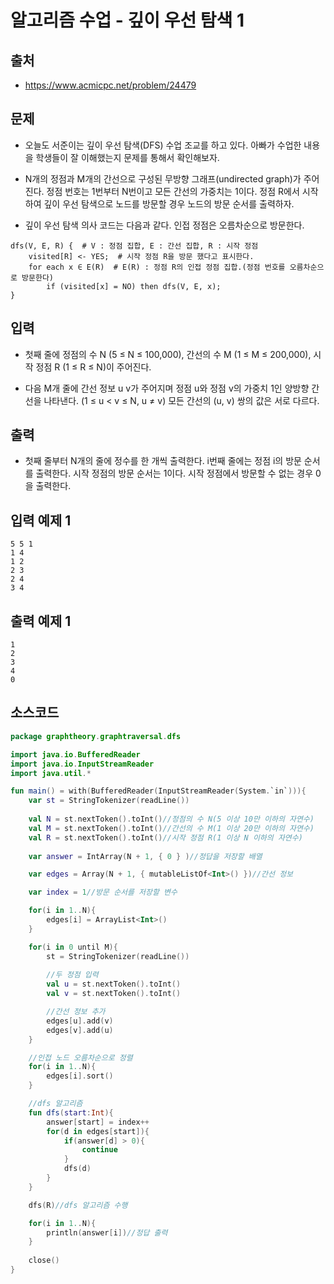 # 알고리즘 수업 - 깊이 우선 탐색 1

## 출처

* https://www.acmicpc.net/problem/24479

## 문제

* 오늘도 서준이는 깊이 우선 탐색(DFS) 수업 조교를 하고 있다. 아빠가 수업한 내용을 학생들이 잘 이해했는지 문제를 통해서 확인해보자.

* N개의 정점과 M개의 간선으로 구성된 무방향 그래프(undirected graph)가 주어진다. 정점 번호는 1번부터 N번이고 모든 간선의 가중치는 1이다. 정점 R에서 시작하여 깊이 우선 탐색으로 노드를 방문할 경우 노드의 방문 순서를 출력하자.

* 깊이 우선 탐색 의사 코드는 다음과 같다. 인접 정점은 오름차순으로 방문한다.

```
dfs(V, E, R) {  # V : 정점 집합, E : 간선 집합, R : 시작 정점
    visited[R] <- YES;  # 시작 정점 R을 방문 했다고 표시한다.
    for each x ∈ E(R)  # E(R) : 정점 R의 인접 정점 집합.(정점 번호를 오름차순으로 방문한다)
        if (visited[x] = NO) then dfs(V, E, x);
}
```

## 입력

* 첫째 줄에 정점의 수 N (5 ≤ N ≤ 100,000), 간선의 수 M (1 ≤ M ≤ 200,000), 시작 정점 R (1 ≤ R ≤ N)이 주어진다.

* 다음 M개 줄에 간선 정보 u v가 주어지며 정점 u와 정점 v의 가중치 1인 양방향 간선을 나타낸다. (1 ≤ u < v ≤ N, u ≠ v) 모든 간선의 (u, v) 쌍의 값은 서로 다르다.

## 출력

* 첫째 줄부터 N개의 줄에 정수를 한 개씩 출력한다. i번째 줄에는 정점 i의 방문 순서를 출력한다. 시작 정점의 방문 순서는 1이다. 시작 정점에서 방문할 수 없는 경우 0을 출력한다.

## 입력 예제 1

```
5 5 1
1 4
1 2
2 3
2 4
3 4
```

## 출력 예제 1

```
1
2
3
4
0
```

## 소스코드

```kotlin
package graphtheory.graphtraversal.dfs

import java.io.BufferedReader
import java.io.InputStreamReader
import java.util.*

fun main() = with(BufferedReader(InputStreamReader(System.`in`))){
    var st = StringTokenizer(readLine())
    
    val N = st.nextToken().toInt()//정점의 수 N(5 이상 10만 이하의 자연수)
    val M = st.nextToken().toInt()//간선의 수 M(1 이상 20만 이하의 자연수)
    val R = st.nextToken().toInt()//시작 정점 R(1 이상 N 이하의 자연수)
    
    var answer = IntArray(N + 1, { 0 } )//정답을 저장할 배열

    var edges = Array(N + 1, { mutableListOf<Int>() })//간선 정보

    var index = 1//방문 순서를 저장할 변수

    for(i in 1..N){
        edges[i] = ArrayList<Int>()
    }

    for(i in 0 until M){
        st = StringTokenizer(readLine())
        
        //두 정점 입력
        val u = st.nextToken().toInt()
        val v = st.nextToken().toInt()

        //간선 정보 추가
        edges[u].add(v)
        edges[v].add(u)
    }

    //인접 노드 오름차순으로 정렬
    for(i in 1..N){
        edges[i].sort()
    }

    //dfs 알고리즘
    fun dfs(start:Int){
        answer[start] = index++
        for(d in edges[start]){
            if(answer[d] > 0){
                continue
            }
            dfs(d)
        }
    }

    dfs(R)//dfs 알고리즘 수행

    for(i in 1..N){
        println(answer[i])//정답 출력
    }
    
    close()
}
```

